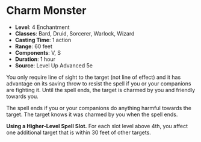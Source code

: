 # Charm Monster

- **Level**: 4 Enchantment
- **Classes**: Bard, Druid, Sorcerer, Warlock, Wizard
- **Casting Time**: 1 action
- **Range**: 60 feet
- **Components**: V, S
- **Duration**: 1 hour
- **Source**: Level Up Advanced 5e

You only require line of sight to the target (not line of effect) and it has advantage on its saving throw to resist the spell if you or your companions are fighting it. Until the spell ends, the target is charmed by you and friendly towards you.

The spell ends if you or your companions do anything harmful towards the target. The target knows it was charmed by you when the spell ends.

**Using a Higher-Level Spell Slot.** For each slot level above 4th, you affect one additional target that is within 30 feet of other targets.
